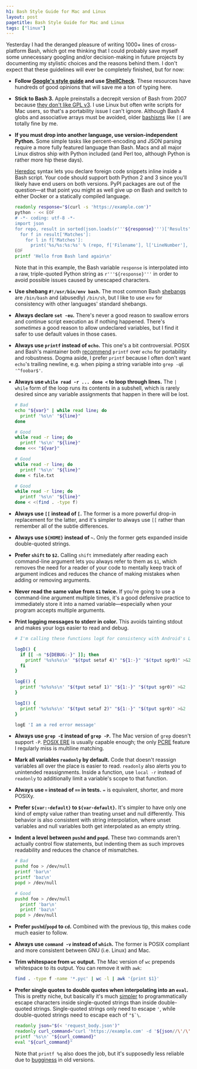 ```yaml
---
h1: Bash Style Guide for Mac and Linux
layout: post
pagetitle: Bash Style Guide for Mac and Linux
tags: ["linux"]
---
```


Yesterday I had the deranged pleasure of writing 1000+ lines of cross-platform Bash, which got me thinking that I could probably save myself some unnecessary googling and/or decision-making in future projects by documenting my stylistic choices and the reasons behind them. I don't expect that these guidelines will ever be completely finished, but for now:

- **Follow [Google's style guide](https://google.github.io/styleguide/shell.xml) and use [ShellCheck](https://github.com/koalaman/shellcheck)**. These resources have hundreds of good opinions that will save me a ton of typing here.

- **Stick to Bash 3.** Apple preinstalls a decrepit version of Bash from 2007 because [they don't like GPL v3](https://www.reddit.com/r/osx/comments/51v1jg/what_is_the_reason_for_osx_to_use_bash_3257_and/). I use Linux but often write scripts for Mac users, so that's a portability issue I can't ignore. Although Bash 4 globs and associative arrays must be avoided, older [bashisms](https://mywiki.wooledge.org/Bashism) like `[[` are totally fine by me.

- **If you must drop into another language, use version-independent Python.** Some simple tasks like percent-encoding and JSON parsing require a more fully featured language than Bash. Macs and all major Linux distros ship with Python included (and Perl too, although Python is rather more hip these days).

  [Heredoc](https://en.wikipedia.org/wiki/Here_document) syntax lets you declare foreign code snippets inline inside a Bash script. Your code should support both Python 2 and 3 since you'll likely have end users on both versions. PyPI packages are out of the question&mdash;at that point you might as well give up on Bash and switch to either Docker or a statically compiled language.

  ```bash
  readonly response="$(curl -s 'https://example.com')"
  python - << EOF
  # -*- coding: utf-8 -*-
  import json
  for repo, result in sorted(json.loads(r'''${response}''')['Results'].items()):
    for f in result['Matches']:
      for l in f['Matches']:
        print('%s/%s:%s:%s' % (repo, f['Filename'], l['LineNumber'], l['Line']))
  EOF
  printf 'Hello from Bash land again\n'
  ```

  Note that in this example, the Bash variable `response` is interpolated into a raw, triple-quoted Python string as `r'''${response}'''` in order to avoid possible issues caused by unescaped characters.

- **Use shebang `#!/usr/bin/env bash`.** The most common Bash [shebangs](<https://en.wikipedia.org/wiki/Shebang_(Unix)>) are `/bin/bash` and (abusedly) `/bin/sh`, but I like to use `env` for consistency with other languages' standard shebangs.

- **Always declare `set -eu`.** There's never a good reason to swallow errors and continue script execution as if nothing happened. There's _sometimes_ a good reason to allow undeclared variables, but I find it safer to use default values in those cases.

- **Always use `printf` instead of `echo`.** This one's a bit controversial. POSIX and Bash's maintainer both [recommend](https://askubuntu.com/a/537987) `printf` over `echo` for portability and robustness. Dogma aside, I prefer `printf` because I often don't want `echo`'s trailing newline, e.g. when piping a string variable into `grep -qE '^foobar$'`.

- **Always use `while read -r ... done <` to loop through lines.** The `| while` form of the loop runs its contents in a subshell, which is rarely desired since any variable assignments that happen in there will be lost.

  ```bash
  # Bad
  echo "${var}" | while read line; do
    printf '%s\n' "${line}"
  done

  # Good
  while read -r line; do
    printf '%s\n' "${line}"
  done <<< "${var}"

  # Good
  while read -r line; do
    printf '%s\n' "${line}"
  done < file.txt

  # Good
  while read -r line; do
    printf '%s\n' "${line}"
  done < <(find . -type f)
  ```

- **Always use `[[` instead of `[`.** The former is a more powerful drop-in replacement for the latter, and it's simpler to always use `[[` rather than remember all of the subtle differences.

- **Always use `${HOME}` instead of `~`.** Only the former gets expanded inside double-quoted strings.

- **Prefer `shift` to `$2`.** Calling `shift` immediately after reading each command-line argument lets you always refer to them as `$1`, which removes the need for a reader of your code to mentally keep track of argument indices and reduces the chance of making mistakes when adding or removing arguments.

- **Never read the same value from `$1` twice.** If you're going to use a command-line argument multiple times, it's a good defensive practice to immediately store it into a named variable&mdash;especially when your program accepts multiple arguments.

- **Print logging messages to stderr in color.** This avoids tainting stdout and makes your logs easier to read and debug.

  ```bash
  # I'm calling these functions logX for consistency with Android's Log class

  logD() {
    if [[ -n "${DEBUG:-}" ]]; then
      printf '%s%s%s\n' "$(tput setaf 4)" "${1:-}" "$(tput sgr0)" >&2
    fi
  }

  logE() {
    printf '%s%s%s\n' "$(tput setaf 1)" "${1:-}" "$(tput sgr0)" >&2
  }

  logI() {
    printf '%s%s%s\n' "$(tput setaf 2)" "${1:-}" "$(tput sgr0)" >&2
  }

  logE 'I am a red error message'
  ```

- **Always use `grep -E` instead of `grep -P`.** The Mac version of `grep` doesn't support `-P`. [POSIX ERE](https://en.wikibooks.org/wiki/Regular_Expressions/POSIX-Extended_Regular_Expressions) is usually capable enough; the only [PCRE](https://en.wikipedia.org/wiki/Perl_Compatible_Regular_Expressions) feature I regularly miss is multiline matching.

- **Mark all variables `readonly` by default.** Code that doesn't reassign variables all over the place is easier to read. `readonly` also alerts you to unintended reassignments. Inside a function, use `local -r` instead of `readonly` to additionally limit a variable's scope to that function.

- **Always use `=` instead of `==` in tests.** `=` is equivalent, shorter, and more POSIXy.

- **Prefer `${var:-default}` to `${var-default}`.** It's simpler to have only one kind of empty value rather than treating unset and null differently. This behavior is also consistent with string interpolation, where unset variables and null variables both get interpolated as an empty string.

- **Indent a level between `pushd` and `popd`.** These two commands aren't actually control flow statements, but indenting them as such improves readability and reduces the chance of mismatches.

  ```bash
  # Bad
  pushd foo > /dev/null
  printf 'bar\n'
  printf 'baz\n'
  popd > /dev/null

  # Good
  pushd foo > /dev/null
    printf 'bar\n'
    printf 'baz\n'
  popd > /dev/null
  ```

- **Prefer `pushd`/`popd` to `cd`.** Combined with the previous tip, this makes code much easier to follow.

- **Always use `command -v` instead of `which`.** The former is POSIX compliant and more consistent between GNU (i.e. Linux) and Mac.

- **Trim whitespace from `wc` output.** The Mac version of `wc` prepends whitespace to its output. You can remove it with `awk`:

  ```bash
  find . -type f -name '*.pyc' | wc -l | awk '{print $1}'
  ```

- **Prefer single quotes to double quotes when interpolating into an `eval`.** This is pretty niche, but basically it's much [simpler](https://stackoverflow.com/questions/15783701/which-characters-need-to-be-escaped-when-using-bash#comment71498177_20053121) to programmatically escape characters inside single-quoted strings than inside double-quoted strings. Single-quoted strings only need to escape `'`, while double-quoted strings need to escape each of ``"$`\``.

  ```bash
  readonly json="$(< 'request_body.json')"
  readonly curl_command="curl 'https://example.com' -d '${json//\'/\'\\\'\'}'"
  printf '%s\n' "${curl_command}"
  eval "${curl_command}"
  ```

  Note that `printf %q` also does the job, but it's supposedly less reliable due to [bugginess](https://stackoverflow.com/questions/15783701/which-characters-need-to-be-escaped-when-using-bash#comment71234255_27817504) in old versions.
